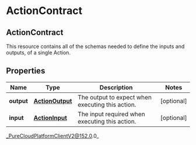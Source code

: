 # ActionContract

## ActionContract
This resource contains all of the schemas needed to define the inputs and outputs, of a single Action.

## Properties

|Name | Type | Description | Notes|
|------------ | ------------- | ------------- | -------------|
| **output** | [**ActionOutput**](ActionOutput) | The output to expect when executing this action. | [optional] |
| **input** | [**ActionInput**](ActionInput) | The input required when executing this action. | [optional] |



_PureCloudPlatformClientV2@152.0.0_
